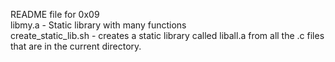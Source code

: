 README file for 0x09</br>
libmy.a - Static library with many functions</br>
create_static_lib.sh - creates a static library called liball.a from all the .c files that are in the current directory.
